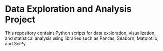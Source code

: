 # Data Exploration and Analysis Project
This repository contains Python scripts for data exploration, visualization, and statistical analysis using libraries such as Pandas, Seaborn, Matplotlib, and SciPy.

